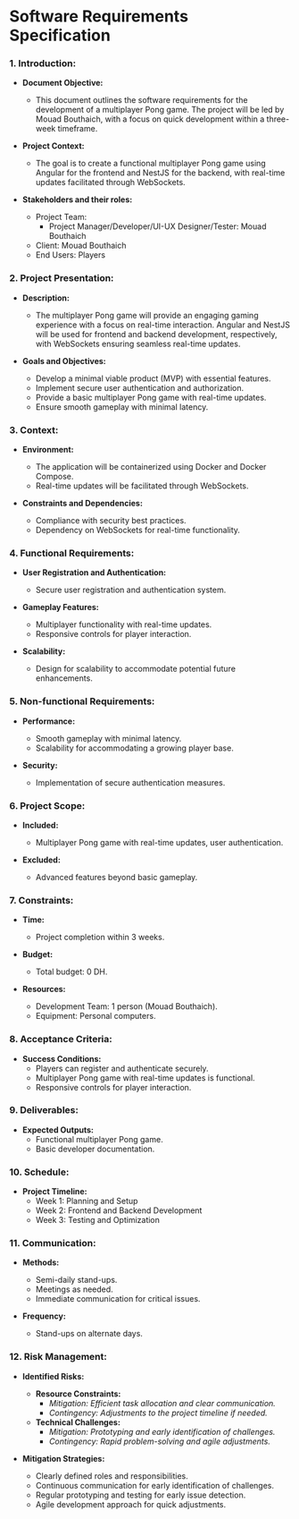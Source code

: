 # Software Requirements Specification

### 1. Introduction:
   - **Document Objective:**
     - This document outlines the software requirements for the development of a multiplayer Pong game. The project will be led by Mouad Bouthaich, with a focus on quick development within a three-week timeframe.

   - **Project Context:**
     - The goal is to create a functional multiplayer Pong game using Angular for the frontend and NestJS for the backend, with real-time updates facilitated through WebSockets.

   - **Stakeholders and their roles:**
     - Project Team:
       - Project Manager/Developer/UI-UX Designer/Tester: Mouad Bouthaich
     - Client: Mouad Bouthaich
     - End Users: Players

### 2. Project Presentation:
   - **Description:**
     - The multiplayer Pong game will provide an engaging gaming experience with a focus on real-time interaction. Angular and NestJS will be used for frontend and backend development, respectively, with WebSockets ensuring seamless real-time updates.

   - **Goals and Objectives:**
     - Develop a minimal viable product (MVP) with essential features.
     - Implement secure user authentication and authorization.
     - Provide a basic multiplayer Pong game with real-time updates.
     - Ensure smooth gameplay with minimal latency.

### 3. Context:
   - **Environment:**
     - The application will be containerized using Docker and Docker Compose.
     - Real-time updates will be facilitated through WebSockets.

   - **Constraints and Dependencies:**
     - Compliance with security best practices.
     - Dependency on WebSockets for real-time functionality.

### 4. Functional Requirements:
   - **User Registration and Authentication:**
     - Secure user registration and authentication system.

   - **Gameplay Features:**
     - Multiplayer functionality with real-time updates.
     - Responsive controls for player interaction.

   - **Scalability:**
     - Design for scalability to accommodate potential future enhancements.

### 5. Non-functional Requirements:
   - **Performance:**
     - Smooth gameplay with minimal latency.
     - Scalability for accommodating a growing player base.

   - **Security:**
     - Implementation of secure authentication measures.

### 6. Project Scope:
   - **Included:**
     - Multiplayer Pong game with real-time updates, user authentication.

   - **Excluded:**
     - Advanced features beyond basic gameplay.

### 7. Constraints:
   - **Time:**
     - Project completion within 3 weeks.

   - **Budget:**
     - Total budget: 0 DH.

   - **Resources:**
     - Development Team: 1 person (Mouad Bouthaich).
     - Equipment: Personal computers.

### 8. Acceptance Criteria:
   - **Success Conditions:**
     - Players can register and authenticate securely.
     - Multiplayer Pong game with real-time updates is functional.
     - Responsive controls for player interaction.

### 9. Deliverables:
   - **Expected Outputs:**
     - Functional multiplayer Pong game.
     - Basic developer documentation.

### 10. Schedule:
   - **Project Timeline:**
     - Week 1: Planning and Setup
     - Week 2: Frontend and Backend Development
     - Week 3: Testing and Optimization

### 11. Communication:
   - **Methods:**
     - Semi-daily stand-ups.
     - Meetings as needed.
     - Immediate communication for critical issues.

   - **Frequency:**
     - Stand-ups on alternate days.

### 12. Risk Management:
   - **Identified Risks:**
     - **Resource Constraints:**
       - *Mitigation: Efficient task allocation and clear communication.*
       - *Contingency: Adjustments to the project timeline if needed.*
     - **Technical Challenges:**
       - *Mitigation: Prototyping and early identification of challenges.*
       - *Contingency: Rapid problem-solving and agile adjustments.*

   - **Mitigation Strategies:**
     - Clearly defined roles and responsibilities.
     - Continuous communication for early identification of challenges.
     - Regular prototyping and testing for early issue detection.
     - Agile development approach for quick adjustments.